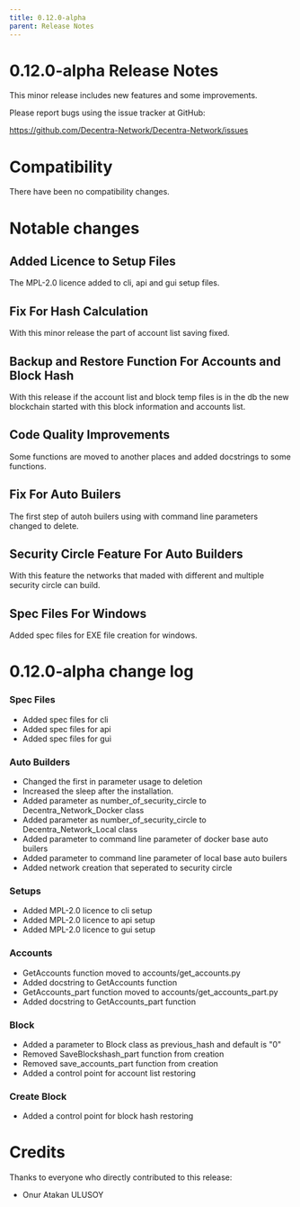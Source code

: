 ```yaml
---
title: 0.12.0-alpha
parent: Release Notes
---
```


0.12.0-alpha Release Notes
====================

This minor release includes new features and some improvements.

Please report bugs using the issue tracker at GitHub:

  <https://github.com/Decentra-Network/Decentra-Network/issues>

Compatibility
==============

There have been no compatibility changes.

Notable changes
===============

## Added Licence to Setup Files

The MPL-2.0 licence added to cli, api and gui setup files.

## Fix For Hash Calculation

With this minor release the part of account list saving fixed.

## Backup and Restore Function For Accounts and Block Hash

With this release if the account list and block temp files is 
in the db the new blockchain started with this block information 
and accounts list.

## Code Quality Improvements

Some functions are moved to another places and added docstrings 
to some functions.

## Fix For Auto Builers

The first step of autoh builers using with command line parameters 
changed to delete.

## Security Circle Feature For Auto Builders

With this feature the networks that maded with different and multiple 
security circle can build.

## Spec Files For Windows

Added spec files for EXE file creation for windows.

0.12.0-alpha change log
=================

### Spec Files
- Added spec files for cli
- Added spec files for api
- Added spec files for gui

### Auto Builders
- Changed the first in parameter usage to deletion
- Increased the sleep after the installation.
- Added parameter as number_of_security_circle to Decentra_Network_Docker class
- Added parameter as number_of_security_circle to Decentra_Network_Local class
- Added parameter to command line parameter of docker base auto builers 
- Added parameter to command line parameter of local base auto builers 
- Added network creation that seperated to security circle

### Setups
- Added MPL-2.0 licence to cli setup
- Added MPL-2.0 licence to api setup
- Added MPL-2.0 licence to gui setup

### Accounts
- GetAccounts function moved to accounts/get_accounts.py
- Added docstring to GetAccounts function
- GetAccounts_part function moved to accounts/get_accounts_part.py
- Added docstring to GetAccounts_part function

### Block
- Added a parameter to Block class as previous_hash and default is "0"
- Removed SaveBlockshash_part function from creation
- Removed save_accounts_part function from creation
- Added a control point for account list restoring

### Create Block
- Added a control point for block hash restoring

Credits
=======

Thanks to everyone who directly contributed to this release:

- Onur Atakan ULUSOY
